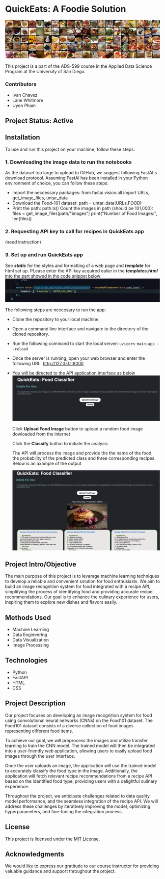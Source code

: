 

# **QuickEats: A Foodie Solution**
![Foodie Solution](images/readme/food-101.jpg)

This project is a part of the ADS-599 course in the Applied Data Science Program at the University of San Diego.

### **Contributors**
* Ivan Chavez
* Lane Whitmore
* Uyen Pham

## Project Status: Active

## Installation
To use and run this project on your machine, follow these steps: 

### 1. Downloading the image data to run the notebooks
As the dataset too large to upload to GitHub, we suggest following FastAI's download protocol.
Assuming FastAI has been installed in your Python environment of choice, you can follow these steps:
- Import the neccessary packages:
   from fastai.vision.all import URLs, get_image_files, untar_data
- Download the Food-101 dataset:
   path = untar_data(URLs.FOOD)
- Print the path:
   path.ls()
   Count the images in path (should be 101,000):
   files = get_image_files(path/"images")
   print("Number of Food Images:", len(files))

### 2. Requesting API key to call for recipes in QuickEats app
(need instruction)

### 3. Set up and run QuickEats app 

See ***static*** for the styles and formatting of a web page and ***template*** for html set up. PLease enter the API key acquired ealier in the ***templates.html*** into the part showed in the code snippet below:
![Foodie Solution](images/readme/codesnip.png)

The following steps are neccesary to run the app:

- Clone the repository to your local machine.

- Open a command line interface and navigate to the directory of the cloned repository.

- Run the following command to start the local server: `uvicorn main:app --reload`
   
- Once the server is running, open your web browser and enter the following URL: http://127.0.0.1:8000
   
- You will be directed to the API application interface as below
   ![Foodie Solution](images/readme/interface.png)
   
     Click **Upload Food Image** button to upload a random food image dowloaded from the internet
         
     Click the **Classify** button to initiate the analysis
   
     The API will process the image and provide the the name of the food, the probability of the predicted class and three corresponding recipes. Below is an axample of the output
   
   ![Foodie Solution](images/readme/pancake.png)

## Project Intro/Objective
The main purpose of this project is to leverage machine learning techniques to develop a reliable and convenient solution for food enthusiasts. We aim to build an image recognition system for food integrated with a recipe API, simplifying the process of identifying food and providing accurate recipe recommendations. Our goal is to enhance the culinary experience for users, inspiring them to explore new dishes and flavors easily.

## Methods Used
- Machine Learning
- Data Engineering
- Data Visualization
- Image Processing

## Technologies
- Python
- FastAPI
- HTML
- CSS

## Project Description
Our project focuses on developing an image recognition system for food using convolutional neural networks (CNNs) on the Food101 dataset. The Food101 dataset consists of a diverse collection of food images representing different food items.

To achieve our goal, we will preprocess the images and utilize transfer learning to train the CNN model. The trained model will then be integrated into a user-friendly web application, allowing users to easily upload food images through the user interface.

Once the user uploads an image, the application will use the trained model to accurately classify the food type in the image. Additionally, the application will fetch relevant recipe recommendations from a recipe API based on the identified food type, providing users with a delightful culinary experience.

Throughout the project, we anticipate challenges related to data quality, model performance, and the seamless integration of the recipe API. We will address these challenges by iteratively improving the model, optimizing hyperparameters, and fine-tuning the integration process.

## License
This project is licensed under the [MIT License](LICENSE).

## Acknowledgments
We would like to express our gratitude to our course instructor for providing valuable guidance and support throughout the project. 
